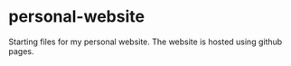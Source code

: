 # personal-website
Starting files for my personal website.
The website is hosted using github pages.
